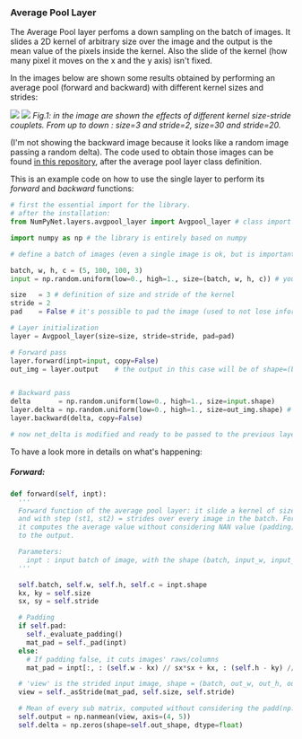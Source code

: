 ### Average Pool Layer

The Average Pool layer perfoms a down sampling on the batch of images.
It slides a 2D kernel of arbitrary size over the image and the output is the mean value of the pixels inside the kernel. Also the slide of the kernel (how many pixel it moves on the x and the y axis) isn't fixed.

In the images below are shown some results obtained by performing an average pool (forward and backward) with different kernel sizes and strides:


![](https://github.com/Nico-Curti/NumPyNet/blob/master/docs/NumPyNet/images/average_3-2.png)
![](https://github.com/Nico-Curti/NumPyNet/blob/master/docs/NumPyNet/images/average_30-20.png)
*Fig.1: in the image are shown the effects of different kernel size-stride couplets. From up to down : size=3 and stride=2, size=30 and stride=20.*

(I'm not showing the backward image because it looks like a random image passing a random delta).
The code used to obtain those images can be found [in this repository](https://github.com/Nico-Curti/NumPyNet/blob/master/NumPyNet/layers/avgpool_layer.py), after the average pool layer class definition.

This is an example code on how to use the single layer to perform its *forward* and *backward* functions:

```python
# first the essential import for the library.
# after the installation:
from NumPyNet.layers.avgpool_layer import Avgpool_layer # class import

import numpy as np # the library is entirely based on numpy

# define a batch of images (even a single image is ok, but is important that it has all the four dimensions) in the format (batch, width, height, channels)

batch, w, h, c = (5, 100, 100, 3)
input = np.random.uniform(low=0., high=1., size=(batch, w, h, c)) # you can also import an image from file

size   = 3 # definition of size and stride of the kernel
stride = 2
pad    = False # it's possible to pad the image (used to not lose information arounde image edges.)

# Layer initialization
layer = Avgpool_layer(size=size, stride=stride, pad=pad)

# Forward pass
layer.forward(inpt=input, copy=False)
out_img = layer.output    # the output in this case will be of shape=(batch, out_w, out_h, c), so a batch of images


# Backward pass
delta       = np.random.uniform(low=0., high=1., size=input.shape)     # definition of network delta, to be backpropagated
layer.delta = np.random.uniform(low=0., high=1., size=out_img.shape) # layer delta, ideally coming from the next layer
layer.backward(delta, copy=False)

# now net_delta is modified and ready to be passed to the previous layer.delta
```


To have a look more in details on what's happening:

##### Forward:

```python
def forward(self, inpt):
  '''
  Forward function of the average pool layer: it slide a kernel of size (kx,ky) = size
  and with step (st1, st2) = strides over every image in the batch. For every sub-matrix
  it computes the average value without considering NAN value (padding), and passes it
  to the output.

  Parameters:
    inpt : input batch of image, with the shape (batch, input_w, input_h, input_c)
  '''

  self.batch, self.w, self.h, self.c = inpt.shape
  kx, ky = self.size
  sx, sy = self.stride

  # Padding
  if self.pad:
    self._evaluate_padding()
    mat_pad = self._pad(inpt)
  else:
    # If padding false, it cuts images' raws/columns
    mat_pad = inpt[:, : (self.w - kx) // sx*sx + kx, : (self.h - ky) // sy*sy + ky, ...]

  # 'view' is the strided input image, shape = (batch, out_w, out_h, out_c, kx, ky)
  view = self._asStride(mat_pad, self.size, self.stride)

  # Mean of every sub matrix, computed without considering the padd(np.nan)
  self.output = np.nanmean(view, axis=(4, 5))
  self.delta = np.zeros(shape=self.out_shape, dtype=float)
```
